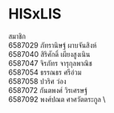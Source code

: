 # H I S x L I S  
  
สมาชิก  \
6587029 ภัทรานิษฐ์ ผาบจันสิงห์  \
6587040 สิริศักดิ์ เผียงสูงเนิน  \
6587047 จิรภัทร จารุกุลพาณิช  \
6587054 ธรรณธร ศรีอ่วม  \
6587058 ปวริศ ว่อง  \
6587072 กันตพงศ์ วิรเศรษฐ์  \
6587092 พงศ์ปณต ศาศวัตตระกูล  \
